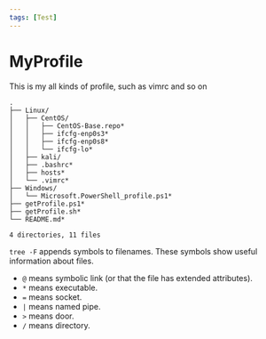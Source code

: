 ```yaml
---
tags: [Test]
---
```


# MyProfile
This is my all kinds of profile, such as vimrc and so on

<!--tree -dirsfirst -aFI '.git|*.swp'-->
```
.
├── Linux/
│   ├── CentOS/
│   │   ├── CentOS-Base.repo*
│   │   ├── ifcfg-enp0s3*
│   │   ├── ifcfg-enp0s8*
│   │   └── ifcfg-lo*
│   ├── kali/
│   ├── .bashrc*
│   ├── hosts*
│   └── .vimrc*
├── Windows/
│   └── Microsoft.PowerShell_profile.ps1*
├── getProfile.ps1*
├── getProfile.sh*
└── README.md*

4 directories, 11 files
```

`tree -F` appends symbols to filenames. These symbols show useful information about files.

* `@` means symbolic link (or that the file has extended attributes).
* `*` means executable.
* `=` means socket.
* `|` means named pipe.
* `>` means door.
* `/` means directory.
